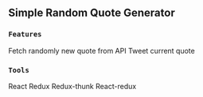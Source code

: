 ## Simple Random Quote Generator

### `Features`

 Fetch randomly new quote from API
 Tweet current quote

### `Tools`

 React
 Redux
 Redux-thunk
 React-redux
